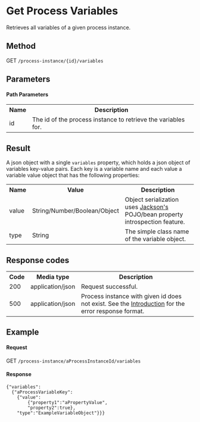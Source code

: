 Get Process Variables
=====================

Retrieves all variables of a given process instance.


Method
------

GET `/process-instance/{id}/variables`


Parameters
----------
  
#### Path Parameters

<table class="table table-striped">
  <tr>
    <th>Name</th>
    <th>Description</th>
  </tr>
  <tr>
    <td>id</td>
    <td>The id of the process instance to retrieve the variables for.</td>
  </tr>
</table>


Result
------

A json object with a single `variables` property, which holds a json object of variables key-value pairs.
Each key is a variable name and each value a variable value object that has the following properties:

<table class="table table-striped">
  <tr>
    <th>Name</th>
    <th>Value</th>
    <th>Description</th>
  </tr>
  <tr>
    <td>value</td>
    <td>String/Number/Boolean/Object</td>
    <td>Object serialization uses <a href="http://jackson.codehaus.org">Jackson's</a> POJO/bean property introspection feature.</td>
  </tr>
  <tr>
    <td>type</td>
    <td>String</td>
    <td>The simple class name of the variable object.</td>
  </tr>
</table>

  
Response codes
--------------  

<table class="table table-striped">
  <tr>
    <th>Code</th>
    <th>Media type</th>
    <th>Description</th>
  </tr>
  <tr>
    <td>200</td>
    <td>application/json</td>
    <td>Request successful.</td>
  </tr>
  <tr>
    <td>500</td>
    <td>application/json</td>
    <td>Process instance with given id does not exist. See the <a href="/api-references/rest/#!/overview/introduction">Introduction</a> for the error response format.</td>
  </tr>
</table>

  
Example
-------

#### Request

GET `/process-instance/aProcessInstanceId/variables`
  
#### Response

    {"variables":
      {"aProcessVariableKey":
        {"value":
            {"property1":"aPropertyValue",
            "property2":true},
        "type":"ExampleVariableObject"}}}